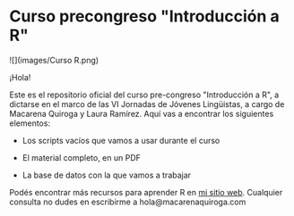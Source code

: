 # Curso precongreso "Introducción a R"

![](images/Curso R.png)

¡Hola!

Este es el repositorio oficial del curso pre-congreso "Introducción a R", a dictarse en el marco de las VI Jornadas de Jóvenes Lingüistas, a cargo de Macarena Quiroga y Laura Ramírez. Aquí vas a encontrar los siguientes elementos:

-   Los scripts vacíos que vamos a usar durante el curso

-   El material completo, en un PDF

-   La base de datos con la que vamos a trabajar

Podés encontrar más recursos para aprender R en [mi sitio web](https://macarenaquiroga.com/). Cualquier consulta no dudes en escribirme a hola\@macarenaquiroga.com
